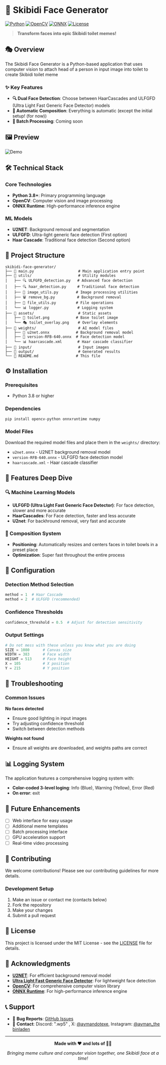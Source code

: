 # 🚽 Skibidi Face Generator

[![Python](https://img.shields.io/badge/Python-3.8+-blue.svg)](https://python.org)
[![OpenCV](https://img.shields.io/badge/OpenCV-4.x-green.svg)](https://opencv.org)
[![ONNX](https://img.shields.io/badge/ONNX-Runtime-orange.svg)](https://onnxruntime.ai)
[![License](https://img.shields.io/badge/License-MIT-yellow.svg)](https://github.com/AymanTheGoat/skibidi_maker/blob/main/LICENSE)

> **Transform faces into epic Skibidi toilet memes!**

## 🎭 Overview

The Skibidi Face Generator is a Python-based application that uses computer vision to attach head of a person in input image into toilet to create Skibidi toilet meme

### ✨ Key Features

- **🔍 Dual Face Detection**: Choose between HaarCascades and ULFGFD (Ultra Light Fast Generic Face Detector) models
- **🚽 Automatic Composition**: Everything is automatic (except the initial setup! (for now))
- **📸 Batch Processing**: Coming soon

## 🖼️ Preview

<!-- Add your preview images here -->
![Demo](https://github.com/AymanTheGoat/skibidi_maker/raw/main/assets/demo.png)


## 🛠️ Technical Stack

### Core Technologies
- **Python 3.8+**: Primary programming language
- **OpenCV**: Computer vision and image processing
- **ONNX Runtime**: High-performance inference engine

### ML Models
- **U2NET**: Background removal and segmentation
- **ULFGFD**: Ultra-light generic face detection (First option)
- **Haar Cascade**: Traditional face detection (Second option)

## 📁 Project Structure

```
skibidi-face-generator/
├── 📄 main.py                    # Main application entry point
├── 📁 utils/                     # Utility modules
│   ├── 🔍 ULFGFD_detection.py   # Advanced face detection
│   ├── 🔍 haar_detection.py     # Traditional face detection
│   ├── 🎨 image_utils.py        # Image processing utilities
│   ├── 🗑️ remove_bg.py          # Background removal
│   ├── 📁 file_utils.py         # File operations
│   └── 📊 logger.py             # Logging system
├── 📁 assets/                    # Static assets
│   ├── 🚽 toilet.png            # Base toilet image
│   └── 🎭 toilet_overlay.png    # Overlay elements
├── 📁 weights/                   # AI model files
│   ├── 🧠 u2net.onnx            # Background removal model
│   ├── 👤 version-RFB-640.onnx  # Face detection model
│   └── 📊 haarcascade.xml       # Haar cascade classifier
├── 📁 input/                     # Input images
├── 📁 output/                    # Generated results
└── 📖 README.md                 # This file
```

## ⚙️ Installation

### Prerequisites
- Python 3.8 or higher

### Dependencies
```bash
pip install opencv-python onnxruntime numpy
```

### Model Files
Download the required model files and place them in the `weights/` directory:
- `u2net.onnx` - U2NET background removal model
- `version-RFB-640.onnx` - ULFGFD face detection model
- `haarcascade.xml` - Haar cascade classifier

## 🎯 Features Deep Dive

### 🔍 Machine Learning Models
- **ULFGFD (Ultra Light Fast Generic Face Detector)**: For face detection, slower and more accurate 
- **HaarCascades**: For Face detection, faster and less accurate 
- **U2net**: For backhround removal, very fast and accurate 

### 🚽 Composition System
- **Positioning**: Automatically resizes and centers faces in toilet bowls in a preset place
- **Optimization**: Super fast throughout the entire process

## 🔧 Configuration

### Detection Method Selection
```python
method = 1  # Haar Cascade
method = 2  # ULFGFD (recommended)
```

### Confidence Thresholds
```python
confidence_threshold = 0.5  # Adjust for detection sensitivity
```

### Output Settings
```python
# Do not mess with these unless you know what you are doing
SIZE = 1080      # Canvas size
WIDTH = 383      # Face width
HEIGHT = 513     # Face height
X = 105          # X position
Y = 215          # Y position
```

## 🐛 Troubleshooting

### Common Issues

**No faces detected**
- Ensure good lighting in input images
- Try adjusting confidence threshold
- Switch between detection methods

**Weights not found**
- Ensure all weights are downloaded, and weights paths are correct 

## 📊 Logging System

The application features a comprehensive logging system with:
- **Color-coded 3-level loging**: Info (Blue), Warning (Yellow), Error (Red)
- **On error**: exit

## 🔮 Future Enhancements

- [ ] Web interface for easy usage
- [ ] Additional meme templates
- [ ] Batch processing interface
- [ ] GPU acceleration support
- [ ] Real-time video processing

## 🤝 Contributing

We welcome contributions! Please see our contributing guidelines for more details.

### Development Setup
1. Make an issue or contact me (contacts below)
2. Fork the repository
3. Make your changes
4. Submit a pull request

## 📄 License

This project is licensed under the MIT License - see the [LICENSE](LICENSE) file for details.

## 🙏 Acknowledgments

- **[U2NET](https://github.com/xuebinqin/U-2-Net)**: For efficient background removal model
- **[Ultra Light Fast Generic Face Detector](https://github.com/Linzaer/Ultra-Light-Fast-Generic-Face-Detector-1MB)**: For lightweight face detection
- **[OpenCV](https://github.com/opencv/opencv)**: For comprehensive computer vision library
- **[ONNX Runtime](https://github.com/microsoft/onnxruntime)**: For high-performance inference engine

## 📞 Support

- 🐛 **Bug Reports**: [GitHub Issues](https://github.com/AymanTheGoat/skibidi_maker/issues)
- 📧 **Contact**: Discord: ".wp5" , X: [@aymandotexe](https://x.com/aymandotexe), Instagram: [@ayman_the binladen](https://www.instagram.com/ayman_the_binladen/)

---

<div align="center">
  <p><strong>Made with ❤️ and lots of 🤣🤣</strong></p>
  <p><em>Bringing meme culture and computer vision together, one Skibidi face at a time!</em></p>
</div>
